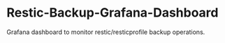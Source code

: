 # Restic-Backup-Grafana-Dashboard
Grafana dashboard to monitor restic/resticprofile backup operations.
